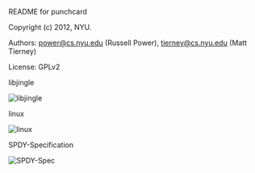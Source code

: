 README for punchcard

Copyright (c) 2012, NYU.

Authors: power@cs.nyu.edu (Russell Power), tierney@cs.nyu.edu (Matt Tierney)

License: GPLv2

libjingle

![libjingle](https://github.com/tierney/punchcard/raw/master/examples/libjingle.png)

linux

![linux](https://github.com/tierney/punchcard/raw/master/examples/linux.png)

SPDY-Specification

![SPDY-Spec](https://github.com/tierney/punchcard/raw/master/examples/SPDY-Specification.png)

